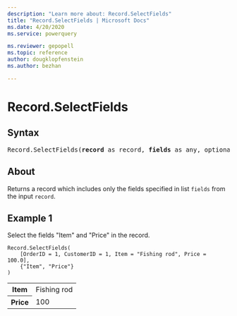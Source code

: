 ```yaml
---
description: "Learn more about: Record.SelectFields"
title: "Record.SelectFields | Microsoft Docs"
ms.date: 4/20/2020
ms.service: powerquery

ms.reviewer: gepopell
ms.topic: reference
author: dougklopfenstein
ms.author: bezhan

---
```

# Record.SelectFields

## Syntax

<pre>
Record.SelectFields(<b>record</b> as record, <b>fields</b> as any, optional <b>missingField</b> as nullable number) as record 
</pre>
  
## About  
Returns a record which includes only the fields specified in list `fields` from the input `record`.

## Example 1
Select the fields "Item" and "Price" in the record.

```powerquery-m
Record.SelectFields(
    [OrderID = 1, CustomerID = 1, Item = "Fishing rod", Price = 100.0],
    {"Item", "Price"}
)
```

<table> <tr> <th>Item</th> <td>Fishing rod</td> </tr> <tr> <th>Price</th> <td>100</td> </tr> </table>
